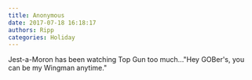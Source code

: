 ```yaml
---
title: Anonymous
date: 2017-07-18 16:18:17
authors: Ripp
categories: Holiday
---
```


 Jest-a-Moron has been watching Top Gun too much..."Hey GOBer's, you can be my Wingman anytime."